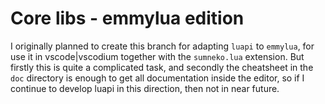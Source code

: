 # Core libs - emmylua edition

I originally planned to create this branch for adapting `luapi` to `emmylua`,
for use it in vscode|vscodium together with the `sumneko.lua` extension. But
firstly this is quite a complicated task, and secondly the cheatsheet in the
`doc` directory is enough to get all documentation inside the editor, so if I
continue to develop luapi in this direction, then not in near future.
